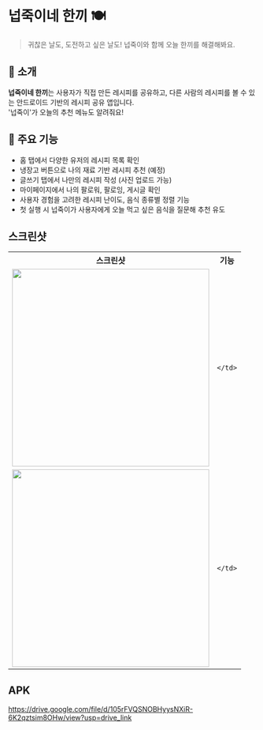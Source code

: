# 넙죽이네 한끼 🍽️

> 귀찮은 날도, 도전하고 싶은 날도! 넙죽이와 함께 오늘 한끼를 해결해봐요.

## 📱 소개

**넙죽이네 한끼**는 사용자가 직접 만든 레시피를 공유하고, 다른 사람의 레시피를 볼 수 있는 안드로이드 기반의 레시피 공유 앱입니다.  
'넙죽이'가 오늘의 추천 메뉴도 알려줘요!

## 🔑 주요 기능

- 홈 탭에서 다양한 유저의 레시피 목록 확인
- 냉장고 버튼으로 나의 재료 기반 레시피 추천 (예정)
- 글쓰기 탭에서 나만의 레시피 작성 (사진 업로드 가능)
- 마이페이지에서 나의 팔로워, 팔로잉, 게시글 확인
- 사용자 경험을 고려한 레시피 난이도, 음식 종류별 정렬 기능
- 첫 실행 시 넙죽이가 사용자에게 오늘 먹고 싶은 음식을 질문해 추천 유도

## 스크린샷 
<table>
  <tr>
    <th>스크린샷</th>
    <th>기능</th>
  </tr>
  <tr>
    <td>
      <img src="이미지1_URL" width="400"/>
    </td>
    <td>
      
    </td>
  </tr>
  <tr>
    <td>
      <img src="이미지2_URL" width="400"/>
    </td>
    <td>
      
    </td>
  </tr>
</table>


## APK
https://drive.google.com/file/d/105rFVQSNOBHyysNXiR-6K2qztsim8OHw/view?usp=drive_link
